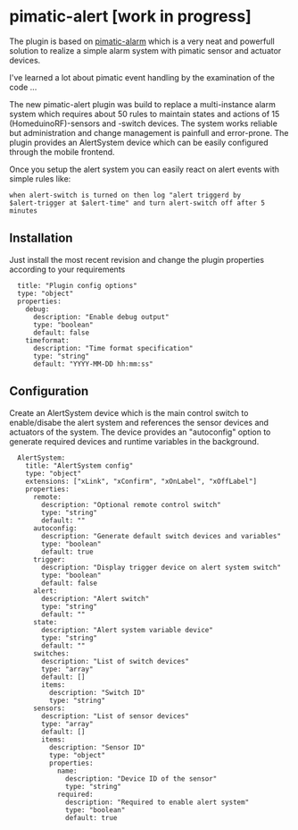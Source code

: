 pimatic-alert [work in progress]
================================
The plugin is based on [pimatic-alarm](https://github.com/michbeck100/pimatic-alarm) which is a very neat and powerfull solution
to realize a simple alarm system with pimatic sensor and actuator devices.

I've learned a lot about pimatic event handling by the examination of the code ...

The new pimatic-alert plugin was build to replace a multi-instance alarm
system which requires about 50 rules to maintain states and actions of
15 (HomeduinoRF)-sensors and -switch devices. The system works reliable
but administration and change management is painfull and error-prone.
The plugin provides an AlertSystem device which can be easily configured
through the mobile frontend.

Once you setup the alert system you can easily react on alert events
with simple rules like:

```
when alert-switch is turned on then log "alert triggerd by
$alert-trigger at $alert-time" and turn alert-switch off after 5 minutes
```


Installation
------------
Just install the most recent revision and change the plugin properties
according to your requirements

```
  title: "Plugin config options"
  type: "object"
  properties:
    debug:
      description: "Enable debug output"
      type: "boolean"
      default: false
    timeformat:
      description: "Time format specification"
      type: "string"
      default: "YYYY-MM-DD hh:mm:ss"
```

Configuration
-------------
Create an AlertSystem device which is the main control switch to
enable/disabe the alert system and references the sensor devices and
actuators of the system. The device provides an "autoconfig" option to
generate required devices and runtime variables in the background.

```
  AlertSystem:
    title: "AlertSystem config"
    type: "object"
    extensions: ["xLink", "xConfirm", "xOnLabel", "xOffLabel"]
    properties:
      remote:
        description: "Optional remote control switch"
        type: "string"
        default: ""
      autoconfig:
        description: "Generate default switch devices and variables"
        type: "boolean"
        default: true
      trigger:
        description: "Display trigger device on alert system switch"
        type: "boolean"
        default: false
      alert:
        description: "Alert switch"
        type: "string"
        default: ""
      state:
        description: "Alert system variable device"
        type: "string"
        default: ""
      switches:
        description: "List of switch devices"
        type: "array"
        default: []
        items:
          description: "Switch ID"
          type: "string"
      sensors:
        description: "List of sensor devices"
        type: "array"
        default: []
        items:
          description: "Sensor ID"
          type: "object"
          properties:
            name:
              description: "Device ID of the sensor"
              type: "string"
            required:
              description: "Required to enable alert system"
              type: "boolean"
              default: true
```
